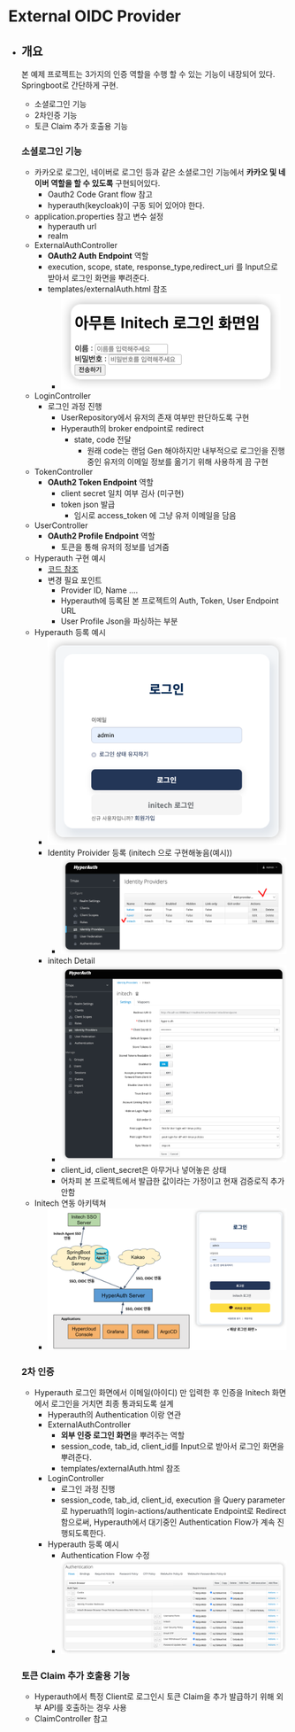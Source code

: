# External OIDC Provider
- ## 개요
  본 예제 프로젝트는 3가지의 인증 역할을 수행 할 수 있는 기능이 내장되어 있다. Springboot로 간단하게 구현.
  - 소셜로그인 기능
  - 2차인증 기능
  - 토큰 Claim 추가 호출용 기능
  
  ### 소셜로그인 기능
  - 카카오로 로그인, 네이버로 로그인 등과 같은 소셜로그인 기능에서 **카카오 및 네이버 역할을 할 수 있도록** 구현되어있다.
    - Oauth2 Code Grant flow 참고 
    - hyperauth(keycloak)이 구동 되어 있어야 한다. 
  - application.properties 참고 변수 설정
    - hyperauth url
    - realm 
  - ExternalAuthController
    - **OAuth2 Auth Endpoint** 역할
    - execution, scope, state, response_type,redirect_uri 를 Input으로 받아서 로그인 화면을 뿌려준다.
    - templates/externalAuth.html 참조
      - ![img.png](img/login_fake_initech.png)
  - LoginController
    - 로그인 과정 진행
      - UserRepository에서 유저의 존재 여부만 판단하도록 구현
      - Hyperauth의 broker endpoint로 redirect
        - state, code 전달
          - 원래 code는 랜덤 Gen 해야하지만 내부적으로 로그인을 진행중인 유저의 이메일 정보를 옮기기 위해 사용하게 끔 구현
  - TokenController
    - **OAuth2 Token Endpoint** 역할
      - client secret 일치 여부 검사 (미구현)
      - token json 발급
        - 임시로 access_token 에 그냥 유저 이메일을 담음
  - UserController
    - **OAuth2 Profile Endpoint** 역할
      - 토큰을 통해 유저의 정보를 넘겨줌
  - Hyperauth 구현 예시
    - [코드 참조](https://github.com/tmax-cloud/hyperauth/tree/main/src/main/java/com/tmax/hyperauth/identity/initech)
    - 변경 필요 포인트
      - Provider ID, Name ....
      - Hyperauth에 등록된 본 프로젝트의 Auth, Token, User Endpoint URL
      - User Profile Json을 파싱하는 부분
  - Hyperauth 등록 예시
    - ![img.png](img/login_initech.png) 
    - Identity Proivider 등록 (initech 으로 구현해놓음(예시))
      - ![img.png](img/idProvider.png)
    - initech Detail
      - ![img_1.png](img/initech_detail.png)
      - client_id, client_secret은 아무거나 넣어놓은 상태
      - 어차피 본 프로젝트에서 발급한 값이라는 가정이고 현재 검증로직 추가 안함
  - Initech 연동 아키텍쳐
    - ![img.png](img/total_architecture.png)
  
  ### 2차 인증
  - Hyperauth 로그인 화면에서 이메일(아이디) 만 입력한 후 인증을 Initech 화면에서 로그인을 거치면 최종 통과되도록 설계
    - Hyperauth의 Authentication 이랑 연관
    - ExternalAuthController
      - **외부 인증 로그인 화면**을 뿌려주는 역할
      - session_code, tab_id, client_id를 Input으로 받아서 로그인 화면을 뿌려준다.
      - templates/externalAuth.html 참조
    - LoginController
      - 로그인 과정 진행
      - session_code, tab_id, client_id, execution 을 Query parameter로 hyperuath의 login-actions/authenticate Endpoint로 Redirect 함으로써, Hyperauth에서 대기중인 Authentication Flow가 계속 진행되도록한다.
    - Hyperauth 등록 예시
      - Authentication Flow 수정
      - ![img.png](img/AuthenticationFlow_initech.png)
  
  ### 토큰 Claim 추가 호출용 기능
  - Hyperauth에서 특정 Client로 로그인시 토큰 Claim을 추가 발급하기 위해 외부 API를 호출하는 경우 사용
  - ClaimController 참고